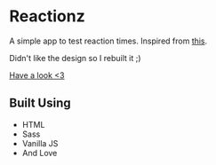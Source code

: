 # Reactionz

A simple app to test reaction times. Inspired from [this](https://faculty.washington.edu/chudler/java/redgreen.html).

Didn't like the design so I rebuilt it ;)

[Have a look <3](https://reaztionz.netlify.app/)

## Built Using

- HTML
- Sass
- Vanilla JS
- And Love
